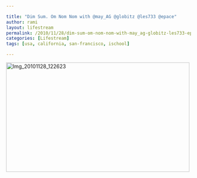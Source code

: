 ```yaml
---

title: "Dim Sum. Om Nom Nom with @may_AG @globitz @les733 @epace"
author: rami
layout: lifestream 
permalink: /2010/11/28/dim-sum-om-nom-nom-with-may_ag-globitz-les733-epace/
categories: [Lifestream]
tags: [usa, california, san-francisco, ischool]

---
```


<div class='p_embed p_image_embed'>
  <a href="http://139.59.20.41/wp-content/uploads/2011/12/img_20101128_122623-scaled-1000.jpg"><img alt="Img_20101128_122623" height="299" src="http://139.59.20.41/wp-content/uploads/2011/12/img_20101128_122623-scaled-1000.jpg?w=300" width="500" /></a>
</div>
